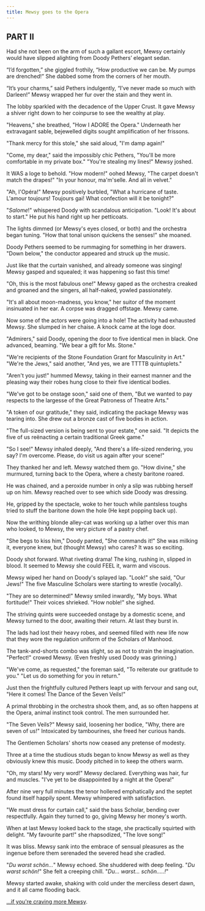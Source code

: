 ```yaml
---
title: Mewsy goes to the Opera
---
```


## PART II

Had she not been on the arm of such a gallant escort, Mewsy certainly would have slipped alighting from Doody Pethers’ elegant sedan.

“I’d forgotten,” she giggled frothily, “How productive we can be. My pumps are drenched!” She dabbed some from the corners of her mouth.

“It’s your charms,” said Pethers indulgently, “I’ve never made so much with Darleen!” Mewsy wrapped her fur over the stain and they went in.

The lobby sparkled with the decadence of the Upper Crust. It gave Mewsy a shiver right down to her coinpurse to see the wealthy at play.

"Heavens," she breathed, "How I ADORE the Opera." Underneath her extravagant sable, bejewelled digits sought amplification of her frissons.

"Thank mercy for this stole," she said aloud, "I'm damp again!"

"Come, my dear," said the impossibly chic Pethers, "You'll be more comfortable in my private box." "You're stealing my lines!" Mewsy joshed.

It WAS a loge to behold. "How modern!" oohed Mewsy, "The carpet doesn't match the drapes!" "In your honour, ma'm'selle. And all in velvet."

"Ah, l'Opéra!" Mewsy positively burbled, "What a hurricane of taste. L'amour toujours! Toujours gai! What confection will it be tonight?"

"_Salome_!" whispered Doody with scandalous anticipation. "Look! It's about to start." He put his hand right up her petticoats.

The lights dimmed (or Mewsy's eyes closed, or both) and the orchestra began tuning. "How that tonal unison quickens the senses!" she moaned.

Doody Pethers seemed to be rummaging for something in her drawers. "Down below," the conductor appeared and struck up the music.

Just like that the curtain vanished, and already someone was singing! Mewsy gasped and squealed; it was happening so fast this time!

"Oh, this is the most fabulous one!" Mewsy gaped as the orchestra creaked and groaned and the singers, all half-naked, yowled passionately.

"It's all about moon-madness, you know," her suitor of the moment insinuated in her ear. A corpse was dragged offstage. Mewsy came.

Now some of the actors were going into a hole! The activity had exhausted Mewsy. She slumped in her chaise. A knock came at the loge door.

"Admirers," said Doody, opening the door to five identical men in black. One advanced, beaming. "We bear a gift for Ms. Stone."

"We're recipients of the Stone Foundation Grant for Masculinity in Art." "We're the Jews," said another, "And yes, we are TTTTB quintuplets."

"Aren't you just!" hummed Mewsy, taking in their earnest manner and the pleasing way their robes hung close to their five identical bodies.

"We've got to be onstage soon," said one of them, "But we wanted to pay respects to the largesse of the Great Patroness of Theatre Arts."

"A token of our gratitude," they said, indicating the package Mewsy was tearing into. She drew out a bronze cast of five bodies in action.

"The full-sized version is being sent to your estate," one said. "It depicts the five of us reënacting a certain traditional Greek game."

"So I see!" Mewsy inhaled deeply, "And there's a life-sized rendering, you say? I'm overcome. Please, do visit us again after your scene!"

They thanked her and left. Mewsy watched them go. "How divine," she murmured, turning back to the Opera, where a chesty baritone roared.

He was chained, and a peroxide number in only a slip was rubbing herself up on him. Mewsy reached over to see which side Doody was dressing.

He, gripped by the spectacle, woke to her touch while pantsless toughs tried to stuff the baritone down the hole (He kept popping back up).

Now the writhing blonde alley-cat was working up a lather over this man who looked, to Mewsy, the very picture of a pastry chef.

"She begs to kiss him," Doody panted, "She commands it!" She was milking it, everyone knew, but (thought Mewsy) who cares? It was so exciting.

Doody shot forward. What riveting drama! The king, rushing in, slipped in blood. It seemed to Mewsy she could FEEL it, warm and viscous.

Mewsy wiped her hand on Doody's splayed lap. "Look!" she said, "Our Jews!" The five Masculine Scholars were starting to wrestle (vocally).

"They are so determined!" Mewsy smiled inwardly, "My boys. What fortitude!" Their voices shrieked. "How noble!" she sighed.

The striving quints were succeeded onstage by a domestic scene, and Mewsy turned to the door, awaiting their return. At last they burst in.

The lads had lost their heavy robes, and seemed filled with new life now that they wore the regulation uniform of the Scholars of Manhood.

The tank-and-shorts combo was slight, so as not to strain the imagination. "Perfect!" crowed Mewsy. (Even freshly used Doody was grinning.)

"We've come, as requested," the foreman said, "To reiterate our gratitude to you." "Let us do something for you in return."

Just then the frightfully cultured Pethers leapt up with fervour and sang out, "Here it comes! The Dance of the Seven Veils!"

A primal throbbing in the orchestra shook them, and, as so often happens at the Opera, animal instinct took control. The men surrounded her.

"The Seven Veils?" Mewsy said, loosening her bodice, "Why, there are seven of us!" Intoxicated by tambourines, she freed her curious hands.

The Gentlemen Scholars' shorts now ceased any pretense of modesty.

Three at a time the studious studs began to know Mewsy as well as they obviously knew this music. Doody pitched in to keep the others warm.

"Oh, my stars! My very word!" Mewsy declared. Everything was hair, fur and muscles. "I've yet to be disappointed by a night at the Opera!"

After nine very full minutes the tenor hollered emphatically and the septet found itself happily spent. Mewsy whimpered with satisfaction.

"We must dress for curtain call," said the bass Scholar, bending over respectfully. Again they turned to go, giving Mewsy her money's worth.

When at last Mewsy looked back to the stage, she practically squirted with delight. "My favourite part!" she rhapsodized, "The love song!"

It was bliss. Mewsy sank into the embrace of sensual pleasures as the ingenue before them serenaded the severed head she cradled.

"_Du warst schön..._" Mewsy echoed. She shuddered with deep feeling. "_Du warst schön!_" She felt a creeping chill. "_Du... warst... schön.....!_"

Mewsy started awake, shaking with cold under the merciless desert dawn, and it all came flooding back.

[...if you're craving more Mewsy](http://mewsytheadulteress.com/).
